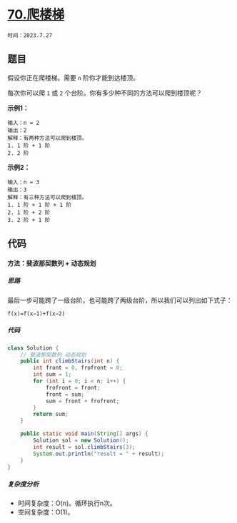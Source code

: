 # [70.爬楼梯](https://leetcode.cn/problems/climbing-stairs/)

`时间：2023.7.27`

## 题目

假设你正在爬楼梯。需要 `n` 阶你才能到达楼顶。

每次你可以爬 `1` 或 `2` 个台阶。你有多少种不同的方法可以爬到楼顶呢？

**示例1：**

```
输入：n = 2
输出：2
解释：有两种方法可以爬到楼顶。
1. 1 阶 + 1 阶
2. 2 阶
```

**示例2：**

```
输入：n = 3
输出：3
解释：有三种方法可以爬到楼顶。
1. 1 阶 + 1 阶 + 1 阶
2. 1 阶 + 2 阶
3. 2 阶 + 1 阶
```

## 代码

#### 方法：斐波那契数列 + 动态规划

##### 思路

最后一步可能跨了一级台阶，也可能跨了两级台阶，所以我们可以列出如下式子：

`f(x)=f(x−1)+f(x−2)`

##### 代码

```java
class Solution {
    // 斐波那契数列 动态规划
    public int climbStairs(int n) {
        int front = 0, frofront = 0;
        int sum = 1;
        for (int i = 0; i < n; i++) {
            frofront = front;
            front = sum;
            sum = front + frofront;
        }
        return sum;
    }

    public static void main(String[] args) {
        Solution sol = new Solution();
        int result = sol.climbStairs(3);
        System.out.println("result = " + result);
    }
}
```

##### 复杂度分析

- 时间复杂度：O(n)。循环执行n次。
- 空间复杂度：O(1)。